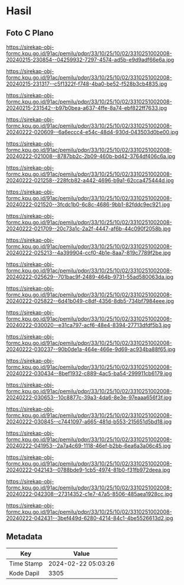 # Hasil

## Foto C Plano

https://sirekap-obj-formc.kpu.go.id/91ac/pemilu/pdpr/33/10/25/10/02/3310251002008-20240215-230854--04259932-7297-4574-ad5b-e9d9adf66e6a.jpg

https://sirekap-obj-formc.kpu.go.id/91ac/pemilu/pdpr/33/10/25/10/02/3310251002008-20240215-231317--c5f1322f-f748-4ba0-be52-f528b3cb4835.jpg

https://sirekap-obj-formc.kpu.go.id/91ac/pemilu/pdpr/33/10/25/10/02/3310251002008-20240215-231542--b97b0bea-a637-4ffe-8a74-ebf822ff7633.jpg

https://sirekap-obj-formc.kpu.go.id/91ac/pemilu/pdpr/33/10/25/10/02/3310251002008-20240222-020609--6a6eccc4-e54c-48d4-930d-043503d0be00.jpg

https://sirekap-obj-formc.kpu.go.id/91ac/pemilu/pdpr/33/10/25/10/02/3310251002008-20240222-021008--8787bb2c-2b09-460b-bd42-3764df406c6a.jpg

https://sirekap-obj-formc.kpu.go.id/91ac/pemilu/pdpr/33/10/25/10/02/3310251002008-20240222-021258--228fcb82-a442-4696-b9a1-62cca475444d.jpg

https://sirekap-obj-formc.kpu.go.id/91ac/pemilu/pdpr/33/10/25/10/02/3310251002008-20240222-021520--3fcdc1b0-6c8c-4686-9bb1-82fddc9ec921.jpg

https://sirekap-obj-formc.kpu.go.id/91ac/pemilu/pdpr/33/10/25/10/02/3310251002008-20240222-021709--20c73a1c-2a2f-4447-af6b-44c090f2058b.jpg

https://sirekap-obj-formc.kpu.go.id/91ac/pemilu/pdpr/33/10/25/10/02/3310251002008-20240222-025213--4a399904-ccf0-4b1e-8aa7-819c7789f2be.jpg

https://sirekap-obj-formc.kpu.go.id/91ac/pemilu/pdpr/33/10/25/10/02/3310251002008-20240222-025629--701bac9f-2489-464b-9731-55ad580063da.jpg

https://sirekap-obj-formc.kpu.go.id/91ac/pemilu/pdpr/33/10/25/10/02/3310251002008-20240222-025822--6d41b049-c8df-4356-8db5-734bf7984eee.jpg

https://sirekap-obj-formc.kpu.go.id/91ac/pemilu/pdpr/33/10/25/10/02/3310251002008-20240222-030020--e31ca797-acf6-48e4-8394-27713dfdf5b3.jpg

https://sirekap-obj-formc.kpu.go.id/91ac/pemilu/pdpr/33/10/25/10/02/3310251002008-20240222-030237--90b0de1a-464e-466e-9d69-ac934ba88f65.jpg

https://sirekap-obj-formc.kpu.go.id/91ac/pemilu/pdpr/33/10/25/10/02/3310251002008-20240222-030434--8bef1932-c889-4ac5-ba54-299911cb6179.jpg

https://sirekap-obj-formc.kpu.go.id/91ac/pemilu/pdpr/33/10/25/10/02/3310251002008-20240222-030653--10c8877c-39a3-4da6-8e3e-97eaaa656f3f.jpg

https://sirekap-obj-formc.kpu.go.id/91ac/pemilu/pdpr/33/10/25/10/02/3310251002008-20240222-030845--c7441097-a665-481d-b553-215651d5bd18.jpg

https://sirekap-obj-formc.kpu.go.id/91ac/pemilu/pdpr/33/10/25/10/02/3310251002008-20240222-041953--2a7a4c69-1118-46ef-b2bb-6ea6a3a06c45.jpg

https://sirekap-obj-formc.kpu.go.id/91ac/pemilu/pdpr/33/10/25/10/02/3310251002008-20240222-042143--0788bde9-1cb5-4974-81b0-f31fb972deea.jpg

https://sirekap-obj-formc.kpu.go.id/91ac/pemilu/pdpr/33/10/25/10/02/3310251002008-20240222-042308--27314352-c1e7-47a5-8506-485aea1928cc.jpg

https://sirekap-obj-formc.kpu.go.id/91ac/pemilu/pdpr/33/10/25/10/02/3310251002008-20240222-042431--3bef449d-6280-4214-84c1-4be5526613d2.jpg


## Metadata

| Key        | Value               |
| ---------- | ------------------- |
| Time Stamp | 2024-02-22 05:03:26 |
| Kode Dapil | 3305                |



